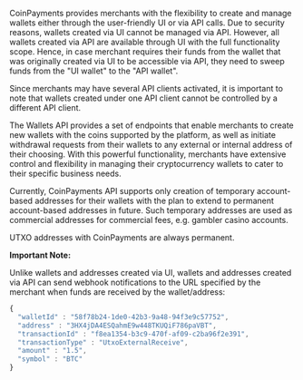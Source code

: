 CoinPayments provides merchants with the flexibility to create and manage wallets either through the user-friendly UI or
via API calls. Due to security reasons, wallets created via UI cannot be managed via API. However, all wallets created
via API are available through UI with the full functionality scope. Hence, in case merchant requires their funds
from the wallet that was originally created via UI to be accessible via API, they need to sweep funds from the "UI wallet"
to the "API wallet".

Since merchants may have several API clients activated, it is important to note that wallets created under one API client
cannot be controlled by a different API client.

The Wallets API provides a set of endpoints that enable merchants to create new wallets with the coins supported by the platform, as well as 
initiate withdrawal requests from their wallets to any external or internal address of their choosing. With this 
powerful functionality, merchants have extensive control and flexibility in managing their cryptocurrency wallets to cater to
their specific business needs.

Currently, CoinPayments API supports only creation of temporary account-based addresses for their wallets with the plan to extend to 
permanent account-based addresses in future. Such temporary addresses are used as commercial addresses for commercial 
fees, e.g. gambler casino accounts.

UTXO addresses with CoinPayments are always permanent.

**Important Note:**

Unlike wallets and addresses created via UI, wallets and addresses created via API can send webhook notifications to 
the URL specified by the merchant when funds are received by the wallet/address:
```javascript
{
  "walletId" : "58f78b24-1de0-42b3-9a48-94f3e9c57752",
  "address" : "3HX4jDA4ESQahmE9w448TKUQiF786paVBT",
  "transactionId" : "f8ea1354-b3c9-470f-af09-c2ba96f2e391",
  "transactionType" : "UtxoExternalReceive",
  "amount" : "1.5",
  "symbol" : "BTC"
}
```
